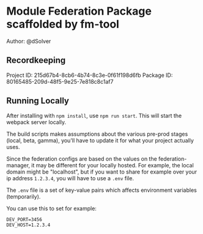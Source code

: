 # Module Federation Package scaffolded by fm-tool

Author: @dSolver

## Recordkeeping

Project ID: 215d67b4-8cb6-4b74-8c3e-0f61f198d6fb
Package ID: 80165485-209d-48f5-9e25-7e818c8c1af7

## Running Locally

After installing with `npm install`, use `npm run start`. This will start the webpack server locally.

The build scripts makes assumptions about the various pre-prod stages (local, beta, gamma), you'll have to update it for what your project actually uses.

Since the federation configs are based on the values on the federation-manager, it may be different for your locally hosted. For example, the local domain might be "localhost", but if you want to share for example over your ip address `1.2.3.4`, you will have to use a `.env` file.

The `.env` file is a set of key-value pairs which affects environment variables (temporarily).

You can use this to set for example:

```
DEV_PORT=3456
DEV_HOST=1.2.3.4
```

